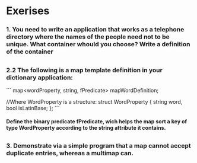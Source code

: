 # Exerises

### 1. You need to write an application that works as a telephone directory where the names of the people need not to be unique. What container whould you choose? Write a definition of the container

##
### 2.2 The following is a **map** template definition in your dictionary application:
´´´
map<wordProperty, string, fPredicate> mapWordDefinition;

//Where WordProperty is a structure:
struct WordProperty
{
  string word,
  bool isLatinBase;
};
´´´
#### Define the binary predicate **fPredicate**, wich helps the map sort a key of type **WordProperty** according to the string attribute it contains.

##
### 3. Demonstrate via a simple program that a map cannot accept duplicate entries, whereas a multimap can.
